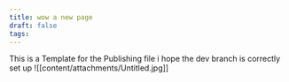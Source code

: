 ```yaml
---
title: wow a new page
draft: false
tags:
---
```

 
This is a Template for the Publishing file
i hope the dev branch is correctly set up
![[content/attachments/Untitled.jpg]]